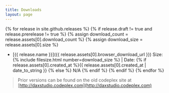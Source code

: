 ```yaml
---
title: Downloads
layout: page
---
```


{% for release in  site.github.releases %} 
{% if release.draft != true and release.prerelease != true %}
{% assign download_count = release.assets[0].download_count  %}
{% assign download_size = release.assets[0].size %}
- [{{ release.name }}]({{ release.assets[0].browser_download_url }})
   Size: {% include filesize.html number=download_size %} \| Date: {% if release.assets[0].created_at  %}{{ release.assets[0].created_at | date_to_string }} {% else %} N/A {% endif %}
   {% endif %}
{% endfor %}

> Prior versions can be found on the old codeplex site at [http://daxstudio.codeplex.com](http://daxstudio.codeplex.com)